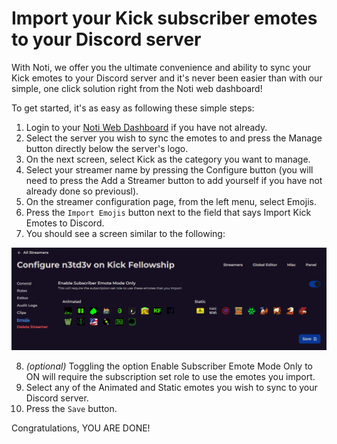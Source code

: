 # Import your Kick subscriber emotes to your Discord server

With Noti, we offer you the ultimate convenience and ability to sync your Kick emotes to your Discord server and it's never been easier than with our simple, one click solution right from the Noti web dashboard!

To get started, it's as easy as following these simple steps:

1. Login to your [Noti Web Dashboard](https://notibot.app/dashboard) if you have not already.
2. Select the server you wish to sync the emotes to and press the Manage button directly below the server's logo.
3. On the next screen, select Kick as the category you want to manage.
4. Select your streamer name by pressing the Configure button (you will need to press the Add a Streamer button to add yourself if you have not already done so previousl).
5. On the streamer configuration page, from the left menu, select Emojis.
6. Press the `Import Emojis` button next to the field that says Import Kick Emotes to Discord.
7. You should see a screen similar to the following:

![](../../.gitbook/assets/emojis-import2.png)

8. *(optional)* Toggling the option Enable Subscriber Emote Mode Only to ON will require the subscription set role to use the emotes you import.
9. Select any of the Animated and Static emotes you wish to sync to your Discord server.
10. Press the `Save` button.

Congratulations, YOU ARE DONE!
